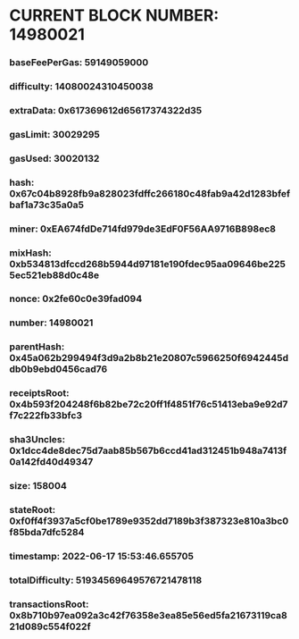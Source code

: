# CURRENT BLOCK NUMBER: 14980021

### baseFeePerGas: 59149059000
### difficulty: 14080024310450038
### extraData: 0x617369612d65617374322d35
### gasLimit: 30029295
### gasUsed: 30020132
### hash: 0x67c04b8928fb9a828023fdffc266180c48fab9a42d1283bfefbaf1a73c35a0a5
### miner: 0xEA674fdDe714fd979de3EdF0F56AA9716B898ec8
### mixHash: 0xb534813dfccd268b5944d97181e190fdec95aa09646be2255ec521eb88d0c48e
### nonce: 0x2fe60c0e39fad094
### number: 14980021
### parentHash: 0x45a062b299494f3d9a2b8b21e20807c5966250f6942445ddb0b9ebd0456cad76
### receiptsRoot: 0x4b593f204248f6b82be72c20ff1f4851f76c51413eba9e92d7f7c222fb33bfc3
### sha3Uncles: 0x1dcc4de8dec75d7aab85b567b6ccd41ad312451b948a7413f0a142fd40d49347
### size: 158004
### stateRoot: 0xf0ff4f3937a5cf0be1789e9352dd7189b3f387323e810a3bc0f85bda7dfc5284
### timestamp: 2022-06-17 15:53:46.655705
### totalDifficulty: 51934569649576721478118
### transactionsRoot: 0x8b710b97ea092a3c42f76358e3ea85e56ed5fa21673119ca821d089c554f022f
